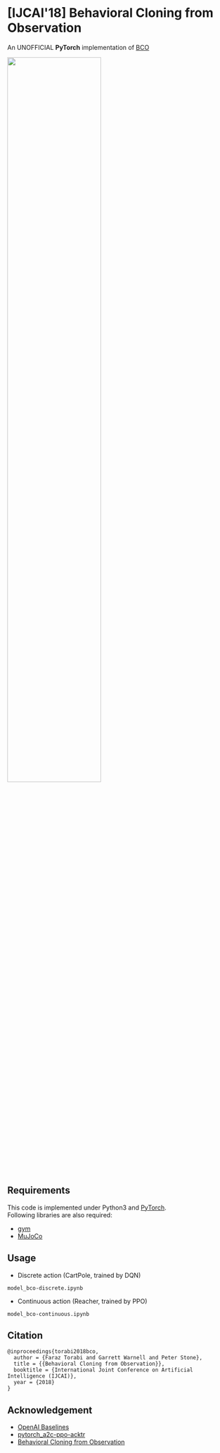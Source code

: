 # [IJCAI'18] Behavioral Cloning from Observation
An UNOFFICIAL **PyTorch** implementation of [BCO](https://www.ijcai.org/proceedings/2018/0687.pdf)

<img src='imgs/overview.png' width='65%' />

## Requirements
This code is implemented under Python3 and [PyTorch](https://pytorch.org/).
<br> Following libraries are also required:
+ [gym](https://gym.openai.com/)
+ [MuJoCo](http://www.mujoco.org/)

## Usage
+ Discrete action (CartPole, trained by DQN)
```
model_bco-discrete.ipynb
```

+ Continuous action (Reacher, trained by PPO)
```
model_bco-continuous.ipynb
```

## Citation
```
@inproceedings{torabi2018bco,
  author = {Faraz Torabi and Garrett Warnell and Peter Stone}, 
  title = {{Behavioral Cloning from Observation}}, 
  booktitle = {International Joint Conference on Artificial Intelligence (IJCAI)}, 
  year = {2018} 
}
```

## Acknowledgement
+ [OpenAI Baselines](https://github.com/openai/baselines)
+ [pytorch_a2c-ppo-acktr](https://github.com/ikostrikov/pytorch-a2c-ppo-acktr)
+ [Behavioral Cloning from Observation](https://www.ijcai.org/proceedings/2018/0687.pdf)
